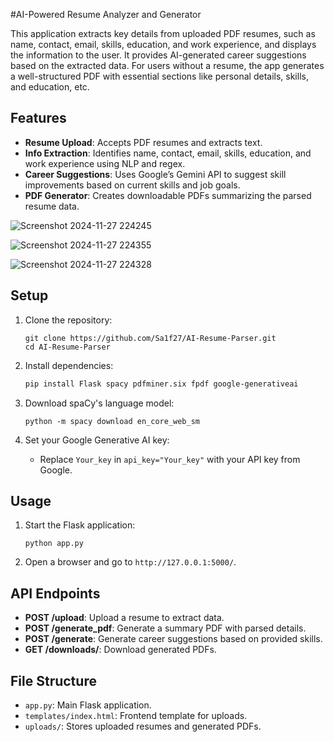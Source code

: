 #AI-Powered Resume Analyzer and Generator

This application extracts key details from uploaded PDF resumes, such as name, contact, email, skills, education, and work experience, and displays the information to the user. It provides AI-generated career suggestions based on the extracted data. For users without a resume, the app generates a well-structured PDF with essential sections like personal details, skills, and education, etc.

## Features

- **Resume Upload**: Accepts PDF resumes and extracts text.
- **Info Extraction**: Identifies name, contact, email, skills, education, and work experience using NLP and regex.
- **Career Suggestions**: Uses Google’s Gemini API to suggest skill improvements based on current skills and job goals.
- **PDF Generator**: Creates downloadable PDFs summarizing the parsed resume data.

![Screenshot 2024-11-27 224245](https://github.com/user-attachments/assets/d02a700f-b6bb-43f7-a1f9-559fc34b6caa)


![Screenshot 2024-11-27 224355](https://github.com/user-attachments/assets/21e9cf6e-a5e2-419b-9ab2-efd96a11325b)


![Screenshot 2024-11-27 224328](https://github.com/user-attachments/assets/78940d3a-4ca7-4c3a-8e25-0de71dedfd5f)

## Setup

1. Clone the repository:
    ```
    git clone https://github.com/Sa1f27/AI-Resume-Parser.git
    cd AI-Resume-Parser
    ```

2. Install dependencies:
    ```bash
    pip install Flask spacy pdfminer.six fpdf google-generativeai
    ```
3. Download spaCy's language model:
    ```
    python -m spacy download en_core_web_sm
    ```

4. Set your Google Generative AI key:
   - Replace `Your_key` in `api_key="Your_key"` with your API key from Google.

## Usage

1. Start the Flask application:
    ```
    python app.py
    ```
2. Open a browser and go to `http://127.0.0.1:5000/`.

## API Endpoints

- **POST /upload**: Upload a resume to extract data.
- **POST /generate_pdf**: Generate a summary PDF with parsed details.
- **POST /generate**: Generate career suggestions based on provided skills.
- **GET /downloads/<filename>**: Download generated PDFs.

## File Structure

- `app.py`: Main Flask application.
- `templates/index.html`: Frontend template for uploads.
- `uploads/`: Stores uploaded resumes and generated PDFs.

